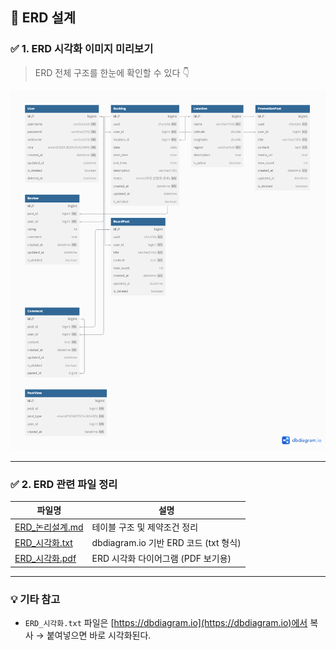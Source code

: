 ## 📘 ERD 설계

### ✅ 1. ERD 시각화 이미지 미리보기
> ERD 전체 구조를 한눈에 확인할 수 있다 👇

![ERD 시각화](./docs/erd/ERD_시각화_사진.png)

---

### ✅ 2. ERD 관련 파일 정리

| 파일명 | 설명 |
|--------|------|
| [ERD_논리설계.md](./docs/erd/ERD_논리설계.md) | 테이블 구조 및 제약조건 정리 |
| [ERD_시각화.txt](./docs/erd/ERD_시각화_코드.txt) | dbdiagram.io 기반 ERD 코드 (txt 형식) |
| [ERD_시각화.pdf](./docs/erd/ERD_시각화.pdf) | ERD 시각화 다이어그램 (PDF 보기용) |

---

### 💡 기타 참고

- `ERD_시각화.txt` 파일은 [https://dbdiagram.io](https://dbdiagram.io)에서 복사 → 붙여넣으면 바로 시각화된다.
